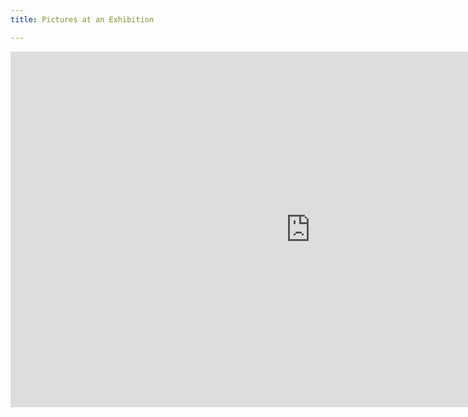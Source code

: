 ```yaml
---
title: Pictures at an Exhibition

---
```

<iframe src="https://docs.google.com/presentation/d/e/2PACX-1vSln_uxeZ40ZHk6NzzjX8U-QwUzjjhccfULrTNpYYqaNINnhw0zNltJ_9_ozDSxwJ36tZlPZ7chA8OP/embed?start=false&loop=false&delayms=3000" frameborder="0" width="960" height="569" allowfullscreen="true" mozallowfullscreen="true" webkitallowfullscreen="true"></iframe>
